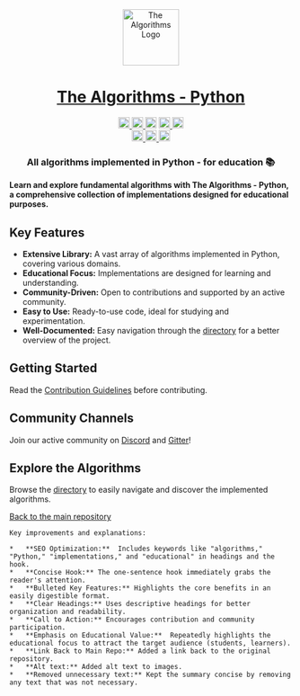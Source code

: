 <div align="center">
<!-- Title: -->
  <a href="https://github.com/TheAlgorithms/">
    <img src="https://raw.githubusercontent.com/TheAlgorithms/website/1cd824df116b27029f17c2d1b42d81731f28a920/public/logo.svg" height="100" alt="The Algorithms Logo">
  </a>
  <h1><a href="https://github.com/TheAlgorithms/">The Algorithms - Python</a></h1>

<!-- Badges: -->
  <!-- First row: -->
  <a href="https://gitpod.io/#https://github.com/TheAlgorithms/Python">
    <img src="https://img.shields.io/badge/Gitpod-Ready--to--Code-blue?logo=gitpod&style=flat-square" height="20" alt="Gitpod Ready-to-Code">
  </a>
  <a href="https://github.com/TheAlgorithms/Python/blob/master/CONTRIBUTING.md">
    <img src="https://img.shields.io/static/v1.svg?label=Contributions&message=Welcome&color=0059b3&style=flat-square" height="20" alt="Contributions Welcome">
  </a>
  <img src="https://img.shields.io/github/repo-size/TheAlgorithms/Python.svg?label=Repo%20size&style=flat-square" height="20" alt="Repository Size">
  <a href="https://the-algorithms.com/discord">
    <img src="https://img.shields.io/discord/808045925556682782.svg?logo=discord&colorB=7289DA&style=flat-square" height="20" alt="Discord chat">
  </a>
  <a href="https://gitter.im/TheAlgorithms/community">
    <img src="https://img.shields.io/badge/Chat-Gitter-ff69b4.svg?label=Chat&logo=gitter&style=flat-square" height="20" alt="Gitter chat">
  </a>

  <!-- Second row: -->
  <br>
  <a href="https://github.com/TheAlgorithms/Python/actions">
    <img src="https://img.shields.io/github/actions/workflow/status/TheAlgorithms/Python/build.yml?branch=master&label=CI&logo=github&style=flat-square" height="20" alt="GitHub Workflow Status">
  </a>
  <a href="https://github.com/pre-commit/pre-commit">
    <img src="https://img.shields.io/badge/pre--commit-enabled-brightgreen?logo=pre-commit&logoColor=white&style=flat-square" height="20" alt="pre-commit">
  </a>
  <a href="https://docs.astral.sh/ruff/formatter/">
    <img src="https://img.shields.io/static/v1?label=code%20style&message=ruff&color=black&style=flat-square" height="20" alt="code style: black">
  </a>

<!-- Short description: -->
  <h3>All algorithms implemented in Python - for education 📚</h3>
</div>

<!-- Summary & Hook -->
**Learn and explore fundamental algorithms with The Algorithms - Python, a comprehensive collection of implementations designed for educational purposes.**

## Key Features

*   **Extensive Library:** A vast array of algorithms implemented in Python, covering various domains.
*   **Educational Focus:** Implementations are designed for learning and understanding.
*   **Community-Driven:** Open to contributions and supported by an active community.
*   **Easy to Use:**  Ready-to-use code, ideal for studying and experimentation.
*   **Well-Documented:**  Easy navigation through the [directory](DIRECTORY.md) for a better overview of the project.

## Getting Started

Read the [Contribution Guidelines](CONTRIBUTING.md) before contributing.

## Community Channels

Join our active community on [Discord](https://the-algorithms.com/discord) and [Gitter](https://gitter.im/TheAlgorithms/community)!

##  Explore the Algorithms

Browse the [directory](DIRECTORY.md) to easily navigate and discover the implemented algorithms.

[Back to the main repository](https://github.com/TheAlgorithms/Python)

```
Key improvements and explanations:

*   **SEO Optimization:**  Includes keywords like "algorithms," "Python," "implementations," and "educational" in headings and the hook.
*   **Concise Hook:** The one-sentence hook immediately grabs the reader's attention.
*   **Bulleted Key Features:** Highlights the core benefits in an easily digestible format.
*   **Clear Headings:** Uses descriptive headings for better organization and readability.
*   **Call to Action:** Encourages contribution and community participation.
*   **Emphasis on Educational Value:**  Repeatedly highlights the educational focus to attract the target audience (students, learners).
*   **Link Back to Main Repo:** Added a link back to the original repository.
*   **Alt text:** Added alt text to images.
*   **Removed unnecessary text:** Kept the summary concise by removing any text that was not necessary.